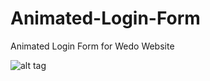 # Animated-Login-Form
Animated Login Form for Wedo Website


![alt tag](http://img4.hostingpics.net/pics/675916WedoLoginForm.png)
